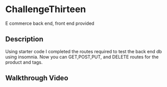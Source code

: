 # ChallengeThirteen
E commerce back end, front end provided



## Description
Using starter code I completed the routes required to test the back end db using insomnia. Now you can GET,POST,PUT, and DELETE routes for the product and tags.

## Walkthrough Video